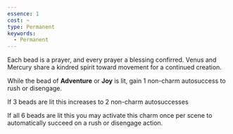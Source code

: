 ```yaml
---
essence: 1
cost: ~
type: Permanent
keywords:
  - Permanent
---
```


Each bead is a prayer, and every prayer a blessing confirred. Venus and Mercury share a kindred spirit toward movement for a continued creation.

While the bead of **Adventure** or **Joy** is lit, gain 1 non-charm autosuccess to rush or disengage.

If 3 beads are lit this increases to 2 non-charm autosuccesses

If all 6 beads are lit this you may activate this charm once per scene to automatically succeed on a rush or disengage action.
